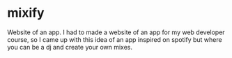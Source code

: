 # mixify
Website of an app.
I had to made a website of an app for my web developer course,
so I came up with this idea of an app inspired on spotify but where you can be a dj and create your own mixes.
